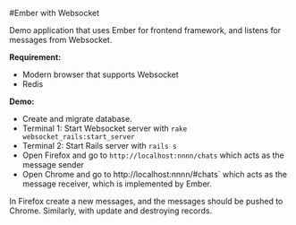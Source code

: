 #Ember with Websocket

Demo application that uses Ember for frontend framework, and listens for messages from Websocket.

**Requirement:**

* Modern browser that supports Websocket
* Redis

**Demo:**

* Create and migrate database.
* Terminal 1: Start Websocket server with `rake websocket_rails:start_server`
* Terminal 2: Start Rails server with `rails s`
* Open Firefox and go to `http://localhost:nnnn/chats` which acts as the message sender
* Open Chrome and go to http://localhost:nnnn/#chats` which acts as the message receiver, which is implemented by Ember.

In Firefox create a new messages, and the messages should be pushed to Chrome. Similarly, with update and destroying records.
